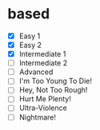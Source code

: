 # based

- [X] Easy 1
- [X] Easy 2
- [X] Intermediate 1
- [ ] Intermediate 2
- [ ] Advanced
- [ ] I'm Too Young To Die!
- [ ] Hey, Not Too Rough!
- [ ] Hurt Me Plenty!
- [ ] Ultra-Violence
- [ ] Nightmare!
